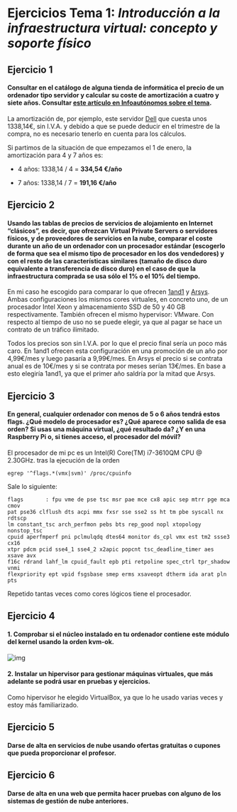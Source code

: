 # Ejercicios Tema 1: _Introducción a la infraestructura virtual: concepto y soporte físico_

## Ejercicio 1
 #### Consultar en el catálogo de alguna tienda de informática el precio de un ordenador tipo servidor y calcular su coste de amortización a cuatro y siete años. Consultar [este artículo en Infoautónomos sobre el tema](https://infoautonomos.eleconomista.es/consultas-a-la-comunidad/988/).

La amortización de, por ejemplo, este servidor [Dell](https://www.dell.com/es-es/work/shop/servidores-almacenamiento-y-redes/smart-value-flexi-poweredge-t640-8x35-3104-1x8gb-1x300gb-15k-sas-h330-3y-nbd/spd/poweredge-t640/pet6401) que cuesta unos 1338,14€, sin I.V.A. y debido a que se puede deducir en el trimestre de la compra, no es necesario tenerlo en cuenta para los cálculos.

Si partimos de la situación de que empezamos el 1 de enero, la amortización para 4 y 7 años es:
- 4 años: 1338,14 / 4 = **334,54 €/año**

- 7 años: 1338,14 / 7 = **191,16 €/año**

<!-- https://getquipu.com/blog/como-amortizo-los-bienes-de-inversion/ -->

## Ejercicio 2
 #### Usando las tablas de precios de servicios de alojamiento en Internet “clásicos”, es decir, que ofrezcan Virtual Private Servers o servidores físicos, y de proveedores de servicios en la nube, comparar el coste durante un año de un ordenador con un procesador estándar (escogerlo de forma que sea el mismo tipo de procesador en los dos vendedores) y con el resto de las características similares (tamaño de disco duro equivalente a transferencia de disco duro) en el caso de que la infraestructura comprada se usa sólo el 1% o el 10% del tiempo.

 En mi caso he escogido para comparar lo que ofrecen [1and1](https://www.1and1.es/servidores-virtuales) y [Arsys](https://www.arsys.es/servidores/vps). Ambas configuraciones los mismos cores virtuales, en concreto uno, de un procesador Intel Xeon y almacenamiento SSD de 50 y 40 GB respectivamente. También ofrecen el mismo hypervisor: VMware. Con respecto al tiempo de uso no se puede elegir, ya que al pagar se hace un contrato de un tráfico ilimitado.

 Todos los precios son sin I.V.A. por lo que el precio final sería un poco más caro. En 1and1 ofrecen esta configuración en una promoción de un año por 4,99€/mes y luego pasaría a 9,99€/mes. En Arsys el precio si se contrata anual es de 10€/mes y si se contrata por meses serían 13€/mes. En base a esto elegiría 1and1, ya que el primer año saldría por la mitad que Arsys.
## Ejercicio 3
  #### En general, cualquier ordenador con menos de 5 o 6 años tendrá estos flags. ¿Qué modelo de procesador es? ¿Qué aparece como salida de esa orden? Si usas una máquina virtual, ¿qué resultado da? ¿Y en una Raspberry Pi o, si tienes acceso, el procesador del móvil?

  El procesador de mi pc es un Intel(R) Core(TM) i7-3610QM CPU @ 2.30GHz. tras la ejecución de la orden

    egrep '^flags.*(vmx|svm)' /proc/cpuinfo

<!-- ** -->

  Sale lo siguiente:

    flags		: fpu vme de pse tsc msr pae mce cx8 apic sep mtrr pge mca cmov
    pat pse36 clflush dts acpi mmx fxsr sse sse2 ss ht tm pbe syscall nx rdtscp
    lm constant_tsc arch_perfmon pebs bts rep_good nopl xtopology nonstop_tsc
    cpuid aperfmperf pni pclmulqdq dtes64 monitor ds_cpl vmx est tm2 ssse3 cx16
    xtpr pdcm pcid sse4_1 sse4_2 x2apic popcnt tsc_deadline_timer aes xsave avx
    f16c rdrand lahf_lm cpuid_fault epb pti retpoline spec_ctrl tpr_shadow vnmi
    flexpriority ept vpid fsgsbase smep erms xsaveopt dtherm ida arat pln pts

Repetido tantas veces como cores lógicos tiene el procesador.

## Ejercicio 4
  #### 1. Comprobar si el núcleo instalado en tu ordenador contiene este módulo del kernel usando la orden kvm-ok.

  ![img](https://www.dropbox.com/s/bw1rb54idtjgobb/kvm-ok.png?dl=0)

  #### 2. Instalar un hipervisor para gestionar máquinas virtuales, que más adelante se podrá usar en pruebas y ejercicios.

  Como hipervisor he elegido VirtualBox, ya que lo he usado varias veces y estoy más familiarizado.

## Ejercicio 5
  #### Darse de alta en servicios de nube usando ofertas gratuitas o cupones que pueda proporcionar el profesor.

## Ejercicio 6
  #### Darse de alta en una web que permita hacer pruebas con alguno de los sistemas de gestión de nube anteriores.
